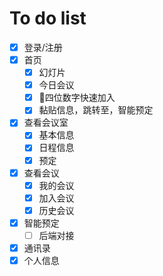 # To do list
- [x] 登录/注册
- [x] 首页
  - [x] 幻灯片
  - [x] 今日会议
  - [x] 四位数字快速加入
  - [x] 黏贴信息，跳转至，智能预定
- [x] 查看会议室
  - [x] 基本信息
  - [x] 日程信息
  - [x] 预定
- [x] 查看会议 
  - [x] 我的会议
  - [x] 加入会议
  - [x] 历史会议
- [x] 智能预定
  - [ ] 后端对接
- [x] 通讯录 
- [x] 个人信息